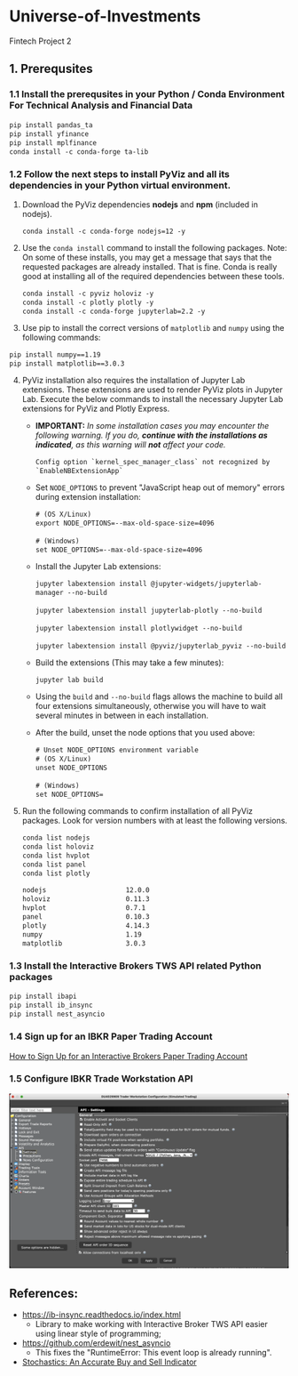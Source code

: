 # Universe-of-Investments
Fintech Project 2

## 1. Prerequsites

### 1.1 Install the prerequsites in your Python / Conda Environment For Technical Analysis and Financial Data
```shell
pip install pandas_ta
pip install yfinance
pip install mplfinance
conda install -c conda-forge ta-lib
```

### 1.2 Follow the next steps to install PyViz and all its dependencies in your Python virtual environment.

1. Download the PyViz dependencies **nodejs** and **npm** (included in nodejs).

    ```shell
    conda install -c conda-forge nodejs=12 -y
    ```

2. Use the `conda install` command to install the following packages. Note: On some of these installs, you may get a message that says that the requested packages are already installed. That is fine. Conda is really good at installing all of the required dependencies between these tools.

    ```shell
    conda install -c pyviz holoviz -y
    conda install -c plotly plotly -y
    conda install -c conda-forge jupyterlab=2.2 -y
    ```

3. Use pip to install the correct versions of `matplotlib` and `numpy` using the following commands:

  ```shell
  pip install numpy==1.19
  pip install matplotlib==3.0.3
  ```

4. PyViz installation also requires the installation of Jupyter Lab extensions. These extensions are used to render PyViz plots in Jupyter Lab. Execute the below commands to install the necessary Jupyter Lab extensions for PyViz and Plotly Express. 

    * **IMPORTANT:** _In some installation cases you may encounter the following warning. If you do, **continue with the installations as indicated**, as this warning will **not** affect your code._

      ```
      Config option `kernel_spec_manager_class` not recognized by `EnableNBExtensionApp`
      ```

    * Set `NODE_OPTIONS` to prevent "JavaScript heap out of memory" errors during extension installation:

      ```shell
      # (OS X/Linux)
      export NODE_OPTIONS=--max-old-space-size=4096

      # (Windows)
      set NODE_OPTIONS=--max-old-space-size=4096
      ```

    * Install the Jupyter Lab extensions: 

      ```shell
      jupyter labextension install @jupyter-widgets/jupyterlab-manager --no-build

      jupyter labextension install jupyterlab-plotly --no-build

      jupyter labextension install plotlywidget --no-build

      jupyter labextension install @pyviz/jupyterlab_pyviz --no-build
      ```

    * Build the extensions (This may take a few minutes):

      ```shell
      jupyter lab build
      ```
    
    * Using the `build` and `--no-build` flags allows the machine to build all four extensions simultaneously, otherwise you will have to wait several minutes in between in each installation.
        
    * After the build, unset the node options that you used above:

      ```shell
      # Unset NODE_OPTIONS environment variable
      # (OS X/Linux)
      unset NODE_OPTIONS

      # (Windows)
      set NODE_OPTIONS=
      ```

5. Run the following commands to confirm installation of all PyViz packages. Look for version numbers with at least the following versions.  

      ```shell
      conda list nodejs
      conda list holoviz
      conda list hvplot
      conda list panel
      conda list plotly
      ```

      ```text
      nodejs                    12.0.0
      holoviz                   0.11.3
      hvplot                    0.7.1
      panel                     0.10.3
      plotly                    4.14.3
      numpy                     1.19
      matplotlib                3.0.3
      ```

### 1.3 Install the Interactive Brokers TWS API related Python packages
```shell
pip install ibapi
pip install ib_insync
pip install nest_asyncio

```



### 1.4 Sign up for an IBKR Paper Trading Account
[How to Sign Up for an Interactive Brokers Paper Trading Account](https://algotrading101.com/learn/interactive-brokers-paper-trading-demo/)



### 1.5 Configure IBKR Trade Workstation API
![IBKR TWS - Global Configration - API Settings](Images/IBKR-TWS-GlobalConfiguration-API-Settings.png)





## References:

- https://ib-insync.readthedocs.io/index.html
  - Library to make working with Interactive Broker TWS API easier using linear style of programming;
- https://github.com/erdewit/nest_asyncio
  - This fixes the "RuntimeError: This event loop is already running".
- [Stochastics: An Accurate Buy and Sell Indicator](https://www.investopedia.com/articles/technical/073001.asp)
